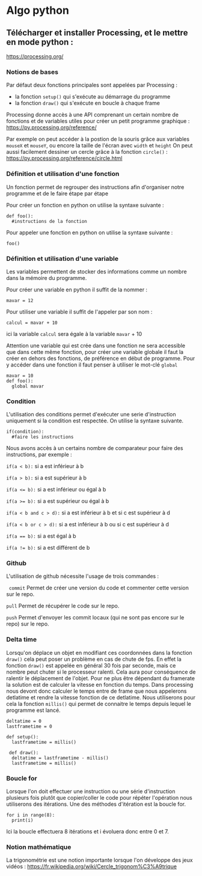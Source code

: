 # Algo python

## Télécharger et installer Processing, et le mettre en mode python :
https://processing.org/

### Notions de bases
Par défaut deux fonctions principales sont appelées par Processing :
- la fonction ```setup()``` qui s'exécute au démarrage du programme
- la fonction ```draw()``` qui s'exécute en boucle à chaque frame

Processing donne accès à une API comprenant un certain nombre de fonctions et de variables utiles pour créer un petit programme graphique :
https://py.processing.org/reference/

Par exemple on peut accéder à la postion de la souris grâce aux variables ```mouseX``` et ```mouseY```, ou encore la taille de l'écran avec ```width``` et ```height```
On peut aussi facilement dessiner un cercle grâce à la fonction ```circle()``` : https://py.processing.org/reference/circle.html

### Définition et utilisation d'une fonction
Un fonction permet de regrouper des instructions afin d'organiser notre programme et de le faire étape par étape

Pour créer un fonction en python on utilise la syntaxe suivante :
```
def foo():
  #instructions de la fonction
```
Pour appeler une fonction en python on utilise la syntaxe suivante :
```
foo()
```

### Définition et utilisation d'une variable
Les variables permettent de stocker des informations comme un nombre dans la mémoire du programme.

Pour créer une variable en python il suffit de la nommer :
```
mavar = 12
```
Pour utiliser une variable il suffit de l'appeler par son nom :
```
calcul = mavar + 10
```
ici la variable ```calcul``` sera égale à la variable ```mavar``` + 10

Attention une variable qui est crée dans une fonction ne sera accessible que dans cette même fonction, pour créer une variable globale il faut la créer en dehors des fonctions, de préférence en début de programme. Pour y accéder dans une fonction il faut penser à utiliser le mot-clé ```global``` 
```
mavar = 10
def foo():
  global mavar
```

### Condition
L'utilisation des conditions permet d'exécuter une serie d'instruction uniquement si la condition est respectée. On utilise la syntaxe suivante.
```
if(condition):
  #faire les instructions
```
Nous avons accès à un certains nombre de comparateur pour faire des instructions, par exemple :

``` if(a < b): ``` si a est inférieur à b 

``` if(a > b): ``` si a est supérieur à b 

``` if(a <= b): ``` si a est inférieur ou égal à b 

``` if(a >= b): ``` si a est supérieur ou égal à b 

``` if(a < b and c > d): ``` si a est inférieur à b et si c est supérieur à d

``` if(a < b or c > d): ``` si a est inférieur à b ou si c est supérieur à d

``` if(a == b): ``` si a est égal à b

``` if(a != b): ``` si a est différent de b 

### Github
L'utilisation de github nécessite l'usage de trois commandes :

``` commit``` Permet de créer une version du code et commenter cette version sur le repo.

``` pull ``` Permet de récupérer le code sur le repo.

``` push ``` Permet d'envoyer les commit locaux (qui ne sont pas encore sur le repo) sur le repo.

### Delta time
Lorsqu'on déplace un objet en modifiant ces coordonnées dans la fonction ```draw()``` cela peut poser un problème en cas de chute de fps. En effet la fonction ```draw()``` est appelée en général 30 fois par seconde, mais ce nombre peut chuter si le processeur ralenti. Cela aura pour conséquence de ralentir le déplacement de l'objet.
Pour ne plus être dépendant du framerate la solution est de calculer la vitesse en fonction du temps. Dans processing nous devont donc calculer le temps entre de frame que nous appelerons detlatime et rendre la vitesse fonction de ce detlatime.
Nous utiliserons pour cela la fonction ```millis()``` qui permet de connaitre le temps depuis lequel le programme est lancé.
```
deltatime = 0
lastframetime = 0

def setup():
  lastframetime = millis()
  
 def draw():
  deltatime = lastframetime - millis()
  lastframetime = millis()
```

### Boucle for
Lorsque l'on doit effectuer une instruction ou une série d'instruction plusieurs fois plutôt que copier/coller le code pour répéter l'opération nous utiliserons des itérations.
Une des méthodes d'itération est la boucle for.

```
for i in range(8):
  print(i)
```

Ici la boucle effectuera 8 itérations et i évoluera donc entre 0 et 7.

### Notion mathématique
La trigonométrie est une notion importante lorsque l'on développe des jeux vidéos : https://fr.wikipedia.org/wiki/Cercle_trigonom%C3%A9trique
